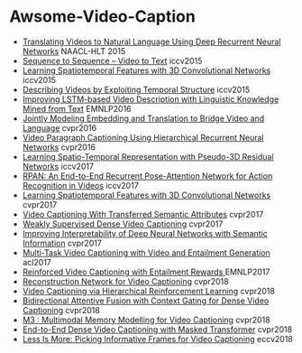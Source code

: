 # Awsome-Video-Caption

- [Translating Videos to Natural Language Using Deep Recurrent Neural Networks](http://cn.arxiv.org/pdf/1412.4729.pdf) NAACL-HLT 2015
- [Sequence to Sequence – Video to Text](http://www.cs.utexas.edu/users/ml/papers/venugopalan.iccv15.pdf) iccv2015
- [Learning Spatiotemporal Features with 3D Convolutional Networks](http://cn.arxiv.org/pdf/1412.0767.pdf) iccv2015
- [Describing Videos by Exploiting Temporal Structure](https://www.cv-foundation.org/openaccess/content_iccv_2015/papers/Yao_Describing_Videos_by_ICCV_2015_paper.pdf) iccv2015
- [Improving LSTM-based Video Description with Linguistic Knowledge Mined from Text]() EMNLP2016
- [Jointly Modeling Embedding and Translation to Bridge Video and Language](http://cn.arxiv.org/pdf/1505.01861.pdf) cvpr2016
- [Video Paragraph Captioning Using Hierarchical Recurrent Neural Networks](http://cn.arxiv.org/pdf/1510.07712.pdf) cvpr2016
- [Learning Spatio-Temporal Representation with Pseudo-3D Residual Networks](http://cn.arxiv.org/pdf/1711.10305.pdf) iccv2017
- [RPAN: An End-to-End Recurrent Pose-Attention Network for Action Recognition in Videos](http://openaccess.thecvf.com/content_ICCV_2017/papers/Du_RPAN_An_End-To-End_ICCV_2017_paper.pdf) iccv2017
- [Learning Spatiotemporal Features with 3D Convolutional Networks](http://cn.arxiv.org/pdf/1704.01502.pdf) cvpr2017
- [Video Captioning With Transferred Semantic Attributes](http://openaccess.thecvf.com/content_cvpr_2017/papers/Pan_Video_Captioning_With_CVPR_2017_paper.pdf) cvpr2017
- [Weakly Supervised Dense Video Captioning](http://openaccess.thecvf.com/content_cvpr_2017/papers/Shen_Weakly_Supervised_Dense_CVPR_2017_paper.pdf) cvpr2017
- [Improving Interpretability of Deep Neural Networks with Semantic Information](http://cn.arxiv.org/pdf/1703.04096.pdf) cvpr2017
- [Multi-Task Video Captioning with Video and Entailment Generation](http://cn.arxiv.org/pdf/1704.07489.pdf) acl2017
- [Reinforced Video Captioning with Entailment Rewards ](http://cn.arxiv.org/pdf/1708.02300.pdf) EMNLP2017
- [Reconstruction Network for Video Captioning](http://cn.arxiv.org/pdf/1803.11438.pdf) cvpr2018
- [Video Captioning via Hierarchical Reinforcement Learning](http://openaccess.thecvf.com/content_cvpr_2018/papers/Wang_Video_Captioning_via_CVPR_2018_paper.pdf) cvpr2018
- [Bidirectional Attentive Fusion with Context Gating for Dense Video Captioning](http://openaccess.thecvf.com/content_cvpr_2018/papers/Wang_Bidirectional_Attentive_Fusion_CVPR_2018_paper.pdf) cvpr2018
- [M3
: Multimodal Memory Modelling for Video Captioning](http://openaccess.thecvf.com/content_cvpr_2018/papers/Wang_M3_Multimodal_Memory_CVPR_2018_paper.pdf) cvpr2018
- [End-to-End Dense Video Captioning with Masked Transformer](http://openaccess.thecvf.com/content_cvpr_2018/papers/Zhou_End-to-End_Dense_Video_CVPR_2018_paper.pdf) cvpr2018
- [Less Is More: Picking Informative Frames for Video Captioning](http://openaccess.thecvf.com/content_ECCV_2018/papers/Yangyu_Chen_Less_is_More_ECCV_2018_paper.pdf) eccv2018
